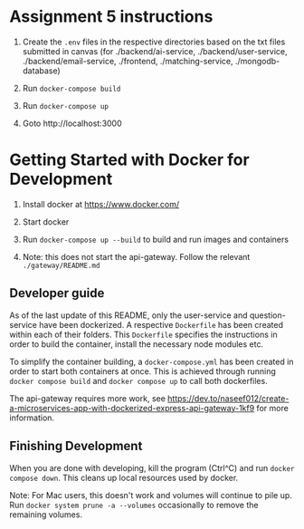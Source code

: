 # Assignment 5 instructions

1. Create the `.env` files in the respective directories based on the txt files submitted in canvas (for ./backend/ai-service, ./backend/user-service, ./backend/email-service, ./frontend, ./matching-service, ./mongodb-database)

1. Run `docker-compose build`

1. Run `docker-compose up`

1. Goto http://localhost:3000

# Getting Started with Docker for Development

1. Install docker at https://www.docker.com/

2. Start docker

3. Run `docker-compose up --build` to build and run images and containers

4. Note: this does not start the api-gateway. Follow the relevant `./gateway/README.md`

## Developer guide

As of the last update of this README, only the user-service and question-service have been dockerized. A respective `Dockerfile` has been created within each of their folders. This `Dockerfile` specifies the instructions in order to build the container, install the necessary node modules etc. 

To simplify the container building, a `docker-compose.yml` has been created in order to start both containers at once. This is achieved through running `docker compose build` and `docker compose up` to call both dockerfiles.

The api-gateway requires more work, see https://dev.to/naseef012/create-a-microservices-app-with-dockerized-express-api-gateway-1kf9 for more information.

## Finishing Development

When you are done with developing, kill the program (Ctrl^C) and run `docker compose down`. This cleans up local resources used by docker.

Note: For Mac users, this doesn't work and volumes will continue to pile up. Run `docker system prune -a --volumes` occasionally to remove the remaining volumes.